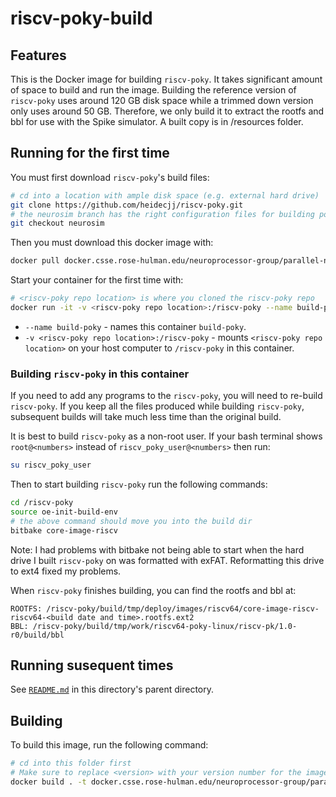 # riscv-poky-build

## Features
This is the Docker image for building `riscv-poky`.
It takes significant amount of space to build and run the image. Building the
reference version of `riscv-poky` uses around 120 GB disk space while a trimmed
down version only uses around 50 GB. Therefore, we only build it
to extract the rootfs and bbl for use with the Spike simulator.
A built copy is in /resources folder. 

## Running for the first time
You must first download `riscv-poky`'s build files:
```bash
# cd into a location with ample disk space (e.g. external hard drive)
git clone https://github.com/heidecjj/riscv-poky.git
# the neurosim branch has the right configuration files for building poky for this project
git checkout neurosim
```
Then you must download this docker image with:
```bash
docker pull docker.csse.rose-hulman.edu/neuroprocessor-group/parallel-neuro-simulation/riscv-poky-build
```
Start your container for the first time with:
```bash
# <riscv-poky repo location> is where you cloned the riscv-poky repo
docker run -it -v <riscv-poky repo location>:/riscv-poky --name build-poky docker.csse.rose-hulman.edu/neuroprocessor-group/parallel-neuro-simulation/riscv-poky-build:latest bash
```
* `--name build-poky` - names this container `build-poky`.
* `-v <riscv-poky repo location>:/riscv-poky` - mounts `<riscv-poky repo location>` on your host computer to `/riscv-poky` in this container.

### Building `riscv-poky` in this container
If you need to add any programs to the `riscv-poky`, you will need to re-build
`riscv-poky`. If you keep all the files produced while building `riscv-poky`,
subsequent builds will take much less time than the original build.

It is best to build `riscv-poky` as a non-root user. If your bash terminal shows `root@<numbers>` instead of `riscv_poky_user@<numbers>` then run:
```bash
su riscv_poky_user
```
Then to start building `riscv-poky` run the following commands:
```bash
cd /riscv-poky
source oe-init-build-env
# the above command should move you into the build dir
bitbake core-image-riscv
```
Note: I had problems with bitbake not being able to start when the hard drive I built
`riscv-poky` on was formatted with exFAT. Reformatting this drive to ext4 fixed my problems.

When `riscv-poky` finishes building, you can find the rootfs and bbl at:
```
ROOTFS: /riscv-poky/build/tmp/deploy/images/riscv64/core-image-riscv-riscv64-<build date and time>.rootfs.ext2
BBL: /riscv-poky/build/tmp/work/riscv64-poky-linux/riscv-pk/1.0-r0/build/bbl
```

## Running susequent times
See [`README.md`](../README.md) in this directory's parent directory.

## Building
To build this image, run the following command:
```bash
# cd into this folder first
# Make sure to replace <version> with your version number for the image you're building
docker build . -t docker.csse.rose-hulman.edu/neuroprocessor-group/parallel-neuro-simulation/riscv-poky-build:<version>
```

